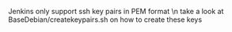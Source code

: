 Jenkins only support ssh key pairs in PEM format \n take a look at BaseDebian/createkeypairs.sh on how to create these keys
